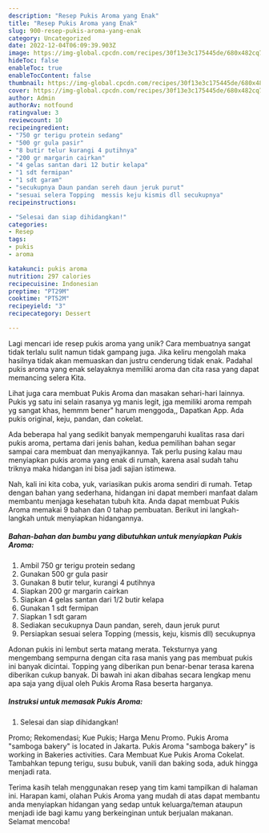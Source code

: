 ```yaml
---
description: "Resep Pukis Aroma yang Enak"
title: "Resep Pukis Aroma yang Enak"
slug: 900-resep-pukis-aroma-yang-enak
category: Uncategorized
date: 2022-12-04T06:09:39.903Z
image: https://img-global.cpcdn.com/recipes/30f13e3c175445de/680x482cq70/pukis-aroma-foto-resep-utama.jpg
hideToc: false
enableToc: true
enableTocContent: false
thumbnail: https://img-global.cpcdn.com/recipes/30f13e3c175445de/680x482cq70/pukis-aroma-foto-resep-utama.jpg
cover: https://img-global.cpcdn.com/recipes/30f13e3c175445de/680x482cq70/pukis-aroma-foto-resep-utama.jpg
author: Admin
authorAv: notfound
ratingvalue: 3
reviewcount: 10
recipeingredient:
- "750 gr terigu protein sedang"
- "500 gr gula pasir"
- "8 butir telur kurangi 4 putihnya"
- "200 gr margarin cairkan"
- "4 gelas santan dari 12 butir kelapa"
- "1 sdt fermipan"
- "1 sdt garam"
- "secukupnya Daun pandan sereh daun jeruk purut"
- "sesuai selera Topping  messis keju kismis dll secukupnya"
recipeinstructions:

- "Selesai dan siap dihidangkan!"
categories:
- Resep
tags:
- pukis
- aroma

katakunci: pukis aroma 
nutrition: 297 calories
recipecuisine: Indonesian
preptime: "PT29M"
cooktime: "PT52M"
recipeyield: "3"
recipecategory: Dessert

---
```





Lagi mencari ide resep pukis aroma yang unik? Cara membuatnya sangat tidak terlalu sulit namun tidak gampang juga. Jika keliru mengolah maka hasilnya tidak akan memuaskan dan justru cenderung tidak enak. Padahal pukis aroma yang enak selayaknya memiliki aroma dan cita rasa yang dapat memancing selera Kita.





Lihat juga cara membuat Pukis Aroma dan masakan sehari-hari lainnya. Pukis yg satu ini selain rasanya yg manis legit, jga memiliki aroma rempah yg sangat khas, hemmm bener&#34; harum menggoda,, Dapatkan App. Ada pukis original, keju, pandan, dan cokelat.

Ada beberapa hal yang sedikit banyak mempengaruhi kualitas rasa dari pukis aroma, pertama dari jenis bahan, kedua pemilihan bahan segar sampai cara membuat dan menyajikannya. Tak perlu pusing kalau mau menyiapkan pukis aroma yang enak di rumah, karena asal sudah tahu triknya maka hidangan ini bisa jadi sajian istimewa.






Nah, kali ini kita coba, yuk, variasikan pukis aroma sendiri di rumah. Tetap dengan bahan yang sederhana, hidangan ini dapat memberi manfaat dalam membantu menjaga kesehatan tubuh kita. Anda dapat membuat Pukis Aroma memakai 9 bahan dan 0 tahap pembuatan. Berikut ini langkah-langkah untuk menyiapkan hidangannya.

<!--inarticleads1-->

##### Bahan-bahan dan bumbu yang dibutuhkan untuk menyiapkan Pukis Aroma:

1. Ambil 750 gr terigu protein sedang
1. Gunakan 500 gr gula pasir
1. Gunakan 8 butir telur, kurangi 4 putihnya
1. Siapkan 200 gr margarin cairkan
1. Siapkan 4 gelas santan dari 1/2 butir kelapa
1. Gunakan 1 sdt fermipan
1. Siapkan 1 sdt garam
1. Sediakan secukupnya Daun pandan, sereh, daun jeruk purut
1. Persiapkan sesuai selera Topping  (messis, keju, kismis dll) secukupnya


Adonan pukis ini lembut serta matang merata. Teksturnya yang mengembang sempurna dengan cita rasa manis yang pas membuat pukis ini banyak dicintai. Topping yang diberikan pun benar-benar terasa karena diberikan cukup banyak. Di bawah ini akan dibahas secara lengkap menu apa saja yang dijual oleh Pukis Aroma Rasa beserta harganya. 

<!--inarticleads2-->

##### Instruksi untuk memasak Pukis Aroma:


1. Selesai dan siap dihidangkan!

Promo; Rekomendasi; Kue Pukis; Harga Menu Promo. Pukis Aroma &#34;samboga bakery&#34; is located in Jakarta. Pukis Aroma &#34;samboga bakery&#34; is working in Bakeries activities. Cara Membuat Kue Pukis Aroma Cokelat. Tambahkan tepung terigu, susu bubuk, vanili dan baking soda, aduk hingga menjadi rata. 

Terima kasih telah menggunakan resep yang tim kami tampilkan di halaman ini. Harapan kami, olahan Pukis Aroma yang mudah di atas dapat membantu anda menyiapkan hidangan yang sedap untuk keluarga/teman ataupun menjadi ide bagi kamu yang berkeinginan untuk berjualan makanan. Selamat mencoba!
